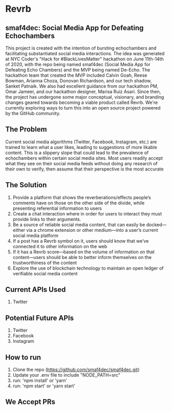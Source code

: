 # Revrb

## smaf4dec: Social Media App for Defeating Echochambers

This project is created with the intention of bursting echochambers and facilitating substantiated social media interactions. The idea was generated at NYC Coder's "Hack for #BlackLivesMatter" hackathon on June 11th-14th of 2020, with the repo being named smaf4dec (Social Media App for Defeating Echo Chambers) and the MVP being named De-Echo. The hackathon team that created the MVP included Calvin Goah, Reese Bowman, Arianna Choza, Donovan Richardson, and our tech shadow, Sanket Patnaik. We also had excellent guidance from our hackathon PM, Omar Jameer, and our hackathon designer, Marisa Ruiz Asari. Since then, the project has undergone some major conceptual, visionary, and branding changes geared towards becoming a viable product called Revrb. We're currently exploring ways to turn this into an open source project powered by the GitHub community.

## The Problem
Current social media algorithms (Twitter, Facebook, Instagram, etc.) are trained to learn what a user likes, leading to suggestions of more likable content. This is a slippery slope that could lead to the prevalence of echochambers within certain social media sites. Most users readily accept what they see on their social media feeds without doing any research of their own to verify, then assume that their perspective is the most accurate

## The Solution
1. Provide a platform that shows the reverberations/effects people’s comments have on those on the other side of the divide, while presenting referential information to users
1. Create a chat interaction where in order for users to interact they must provide links to their arguments.
1. Be a source of reliable social media content, that can easily be docked—either via a chrome extension or other medium—into a user’s current social media platform
1. If a post has a Revrb symbol on it, users should know that we’ve connected it to other information on the web
1. If it has a Revrb score—based on the volume of information on that content—users should be able to better inform themselves on the trustworthiness of the content
1. Explore the use of blockchain technology to maintain an open ledger of verifiable social media content

## Current APIs Used
1. Twitter

## Potential Future APIs
1. Twitter
1. Facebook
1. Instagram

## How to run
1. Clone the repo (https://github.com/smaf4dec/smaf4dec.git)
1. Update your .env file to include "NODE_PATH=src"
1. run: 'npm install' or 'yarn'
1. run: 'npm start' or 'yarn start'
## We Accept PRs
